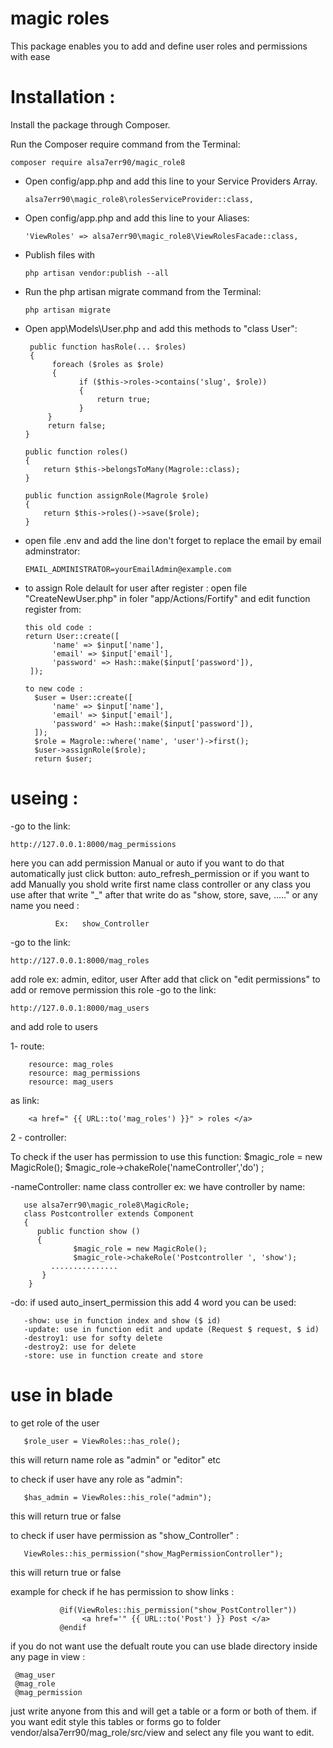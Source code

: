 # magic roles 
This package enables you to add and define user roles and permissions with ease
 
#  Installation :
Install the package through Composer.

Run the Composer require command from the Terminal:

    composer require alsa7err90/magic_role8

- Open config/app.php and add this line to your Service Providers Array.

      alsa7err90\magic_role8\rolesServiceProvider::class,

- Open config/app.php and add this line to your Aliases:

      'ViewRoles' => alsa7err90\magic_role8\ViewRolesFacade::class,

- Publish  files with 

      php artisan vendor:publish --all
      
- Run the php artisan migrate command from the Terminal:
               
      php artisan migrate

- Open app\Models\User.php and add this methods to "class User":

       public function hasRole(... $roles) 
       {
            foreach ($roles as $role) 
            {
                  if ($this->roles->contains('slug', $role)) 
                  {
                      return true;
                  }
           }
           return false;
      }

      public function roles()
      {
          return $this->belongsToMany(Magrole::class);
      }
      
      public function assignRole(Magrole $role)
      {
          return $this->roles()->save($role);
      }

- open file .env and add the line don't forget to replace the email by email adminstrator:

      EMAIL_ADMINISTRATOR=yourEmailAdmin@example.com

- to assign Role delault for user after register :
   open file "CreateNewUser.php" in foler "app/Actions/Fortify" and edit function register from:
   
      this old code :
      return User::create([
            'name' => $input['name'],
            'email' => $input['email'],
            'password' => Hash::make($input['password']),
       ]); 
        
      to new code :
        $user = User::create([
            'name' => $input['name'],
            'email' => $input['email'],
            'password' => Hash::make($input['password']),
        ]);
        $role = Magrole::where('name', 'user')->first();
        $user->assignRole($role);
        return $user;
   

 
#  useing :
 -go to the link:
 
    http://127.0.0.1:8000/mag_permissions
here you can add permission Manual or auto
if  you want to do that automatically  just  click button: auto_refresh_permission
or if you want to add Manually you shold write first name class controller or any class you use after that
write "_" after that write do as "show, store, save, ....." or any name you need :
     
              Ex:   show_Controller 

-go to the link:

    http://127.0.0.1:8000/mag_roles

add role ex: admin, editor, user
After add that click on "edit permissions"
to add or remove permission this role
-go to the link:

    http://127.0.0.1:8000/mag_users
and add role to users

1- route:

        resource: mag_roles
        resource: mag_permissions
        resource: mag_users

   as link: 
   
        <a href=" {{ URL::to('mag_roles') }}" > roles </a> 


  2 - controller:
 
   To check if the user has permission to use this function:
         $magic_role = new MagicRole();
         $magic_role->chakeRole('nameController','do') ;
      
-nameController: name class controller ex:
we have controller by name:

       use alsa7err90\magic_role8\MagicRole; 
       class Postcontroller extends Component
       {
          public function show ()
          {
                  $magic_role = new MagicRole();
                  $magic_role->chakeRole('Postcontroller ', 'show');
             ...............
           }
        }

 -do: if used auto_insert_permission this add 4 word you can be used:
 
       -show: use in function index and show ($ id)
       -update: use in function edit and update (Request $ request, $ id)
       -destroy1: use for softy delete
       -destroy2: use for delete
       -store: use in function create and store

 
 # use in blade
 to get role of the user 
 
       $role_user = ViewRoles::has_role();
 this will return name role as "admin" or "editor" etc
       
 to check if user have any role as "admin":
       
       $has_admin = ViewRoles::his_role("admin");
 this will return true or false 
       
 to check if user have permission as "show_Controller" :
 
       ViewRoles::his_permission("show_MagPermissionController");
  this will return true or false 
  
 example for check  if he has permission to show links :
  
               @if(ViewRoles::his_permission("show_PostController"))
                    <a href='" {{ URL::to('Post') }} Post </a>
               @endif
               
if you do not want use the defualt route you can use blade directory inside any page in view  :

     @mag_user
     @mag_role
     @mag_permission

just write anyone from this and will get a table or a form or both of them.
if you want edit style this tables or forms go to folder vendor/alsa7err90/mag_role/src/view
and select any file you want to edit.


         
